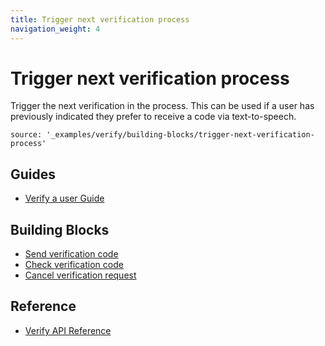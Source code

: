 ```yaml
---
title: Trigger next verification process
navigation_weight: 4
---
```


# Trigger next verification process

Trigger the next verification in the process. This can be used if a user has previously indicated they prefer to receive a code via text-to-speech.

```tabbed_examples
source: '_examples/verify/building-blocks/trigger-next-verification-process'
```

## Guides

* [Verify a user Guide](/verify/guides/verify-a-user)

## Building Blocks

* [Send verification code](/verify/building-blocks/send-verify-request)
* [Check verification code](/verify/building-blocks/check-verify-request)
* [Cancel verification request](/verify/building-blocks/cancel-verify-request)

## Reference

* [Verify API Reference](/api/verify)
